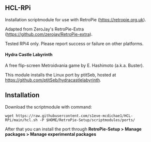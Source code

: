 ## HCL-RPi
Installation scriptmodule for use with RetroPie (https://retropie.org.uk).

Adapted from ZeroJay's RetroPie-Extra (https://github.com/zerojay/RetroPie-extra).

Tested RPi4 only. Please report success or failure on other platforms.

#### Hydra Castle Labyrinth
A free flip-screen Metroidvania game by E. Hashimoto (a.k.a. Buster).

This module installs the Linux port by ptitSeb, hosted at https://github.com/ptitSeb/hydracastlelabyrinth.

## Installation
Download the scriptmodule with command:

    wget https://raw.githubusercontent.com/s1eve-mcdichae1/HCL-RPi/main/hcl.sh -P $HOME/RetroPie-Setup/scriptmodules/ports/

After that you can install the port through **RetroPie-Setup > Manage packages > Manage experimental packages**
